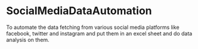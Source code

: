# SocialMediaDataAutomation
To automate the data fetching from various social media platforms like facebook, twitter and instagram and put them in an excel sheet and do data analysis on them.
